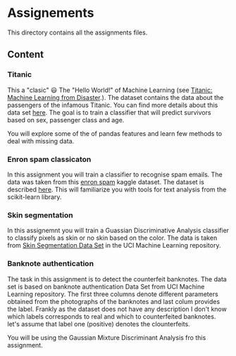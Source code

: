 #  Assignements

This directory contains all the assignments files. 

## Content

### Titanic

This a "clasic" :smiley: The "Hello World!" of Machine Learning (see [Titanic: Machine Learning from Disaster](https://www.kaggle.com/c/titanic).). The dataset contains the data about the passengers of the infamous Titanic. You can find more details about this data set [here](http://campus.lakeforest.edu/frank/FILES/MLFfiles/Bio150/Titanic/TitanicMETA.pdf). The goal is to train a classifier that will predict survivors based on sex, passenger class and  age.  

You will explore some of the of pandas features and learn few methods to deal with missing data. 

### Enron spam classicaton


In this assignment you will train a classifier to recognise spam emails. The data was taken from this [enron spam](https://www.kaggle.com/wanderfj/enron-spam)  kaggle dataset. The dataset is described [here](https://www.researchgate.net/publication/221650814_Spam_Filtering_with_Naive_Bayes_-_Which_Naive_Bayes). This will familiarize you with tools  for text analysis  from  the scikit-learn library. 

### Skin segmentation

In this assignemnt you will train a Guassian Discriminative Analysis classifier to classify pixels as skin or no skin based on the color. The data is taken from [Skin Segmentation Data Set](http://archive.ics.uci.edu/ml/datasets/Skin+Segmentation#) in the UCI Machine Learning repository. 

### Banknote authentication

The task in this assignment is to detect the counterfeit banknotes. The data set is based on banknote authentication Data Set from UCI Machine Learning repository. The first three columns denote different parameters obtained from the photographs of the banknotes and last colum provides the label. Frankly as the dataset does not have any description I don't know which labels corresponds to real and which to counterfeited banknotes. let's assume that label one (positive) denotes the clounterfeits.

You will be using the Gaussian Mixture Discriminant Analysis fro this assignment. 




